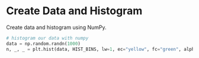 # Create Data and Histogram

Create data and histogram using NumPy.

```python
# histogram our data with numpy
data = np.random.randn(1000)
n, _, _ = plt.hist(data, HIST_BINS, lw=1, ec="yellow", fc="green", alpha=0.5)
```
